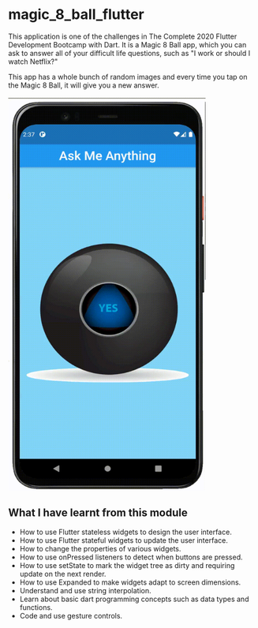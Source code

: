 # magic_8_ball_flutter

This application is one of the challenges in The Complete 2020 Flutter Development Bootcamp with Dart.
It is a Magic 8 Ball app, which you can ask to answer all of your difficult life questions, such as
"I work or should I watch Netflix?"

This app has a whole bunch of random images and every time you tap on the Magic 8 Ball, it will give you a new answer.

<img src="images/demo.gif" width="400" height="800">

## What I have learnt from this module

- How to use Flutter stateless widgets to design the user interface.
- How to use Flutter stateful widgets to update the user interface.
- How to change the properties of various widgets.
- How to use onPressed listeners to detect when buttons are pressed.
- How to use setState to mark the widget tree as dirty and requiring update on the next render.
- How to use Expanded to make widgets adapt to screen dimensions.
- Understand and use string interpolation.
- Learn about basic dart programming concepts such as data types and functions.
- Code and use gesture controls.


